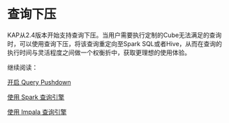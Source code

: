 # 查询下压

KAP从2.4版本开始支持查询下压。当用户需要执行定制的Cube无法满足的查询时，可以使用查询下压，将该查询重定向至Spark SQL或者Hive，从而在查询的执行时间与灵活程度之间做一个权衡折中，获取更理想的使用体验。

继续阅读：

[开启 Query Pushdown](pushdown.cn.md)

[使用 Spark 查询引擎](spark.cn.md)

[使用 Impala 查询引擎](impala.cn.md)

